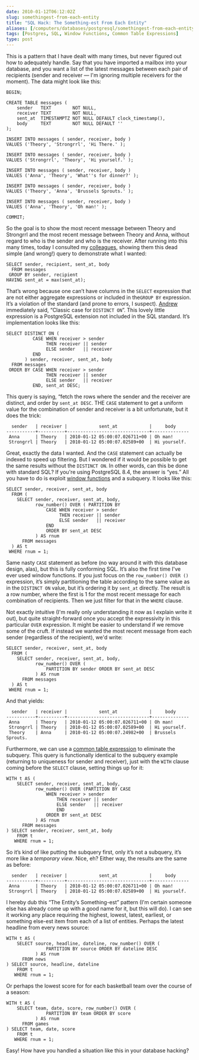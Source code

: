 ```yaml
--- 
date: 2010-01-12T06:12:02Z
slug: somethingest-from-each-entity
title: "SQL Hack: The Something-est From Each Entity"
aliases: [/computers/databases/postgresql/somethingest-from-each-entity.html]
tags: [Postgres, SQL, Window Functions, Common Table Expressions]
type: post
---
```


This is a pattern that I have dealt with many times, but never figured out how
to adequately handle. Say that you have imported a mailbox into your database,
and you want a list of the latest messages between each pair of recipients
(sender and receiver — I'm ignoring multiple receivers for the moment). The data
might look like this:

``` postgres
BEGIN;

CREATE TABLE messages (
    sender   TEXT        NOT NULL,
    receiver TEXT        NOT NULL,
    sent_at  TIMESTAMPTZ NOT NULL DEFAULT clock_timestamp(),
    body     TEXT        NOT NULL DEFAULT ''
);

INSERT INTO messages ( sender, receiver, body )
VALUES ('Theory', 'Strongrrl', 'Hi There.' );

INSERT INTO messages ( sender, receiver, body )
VALUES ('Strongrrl', 'Theory', 'Hi yourself.' );

INSERT INTO messages ( sender, receiver, body )
VALUES ('Anna', 'Theory', 'What''s for dinner?' );

INSERT INTO messages ( sender, receiver, body )
VALUES ('Theory', 'Anna', 'Brussels Sprouts.' );

INSERT INTO messages ( sender, receiver, body )
VALUES ('Anna', 'Theory', 'Oh man!' );

COMMIT;
```

So the goal is to show the most recent message between Theory and Strongrrl and
the most recent message between Theory and Anna, without regard to who is the
sender and who is the receiver. After running into this many times, today I
consulted my [colleagues], showing them this dead simple (and wrong!) query to
demonstrate what I wanted:

``` postgres
SELECT sender, recipient, sent_at, body
  FROM messages
 GROUP BY sender, recipient
HAVING sent_at = max(sent_at);
```

That’s wrong because one can’t have columns in the `SELECT` expression that are
not either aggregate expressions or included in the`GROUP BY` expression. It’s a
violation of the standard (and prone to errors, I suspect). [Andrew] immediately
said, “Classic case for `DISTINCT ON`”. This lovely little expression is a
PostgreSQL extension not included in the SQL standard. It’s implementation looks
like this:

``` postgres
SELECT DISTINCT ON (
          CASE WHEN receiver > sender
               THEN receiver || sender
               ELSE sender   || receiver
          END
       ) sender, receiver, sent_at, body
  FROM messages
 ORDER BY CASE WHEN receiver > sender
               THEN receiver || sender
               ELSE sender   || receiver
          END, sent_at DESC;
```

This query is saying, “fetch the rows where the sender and the receiver are
distinct, and order by `sent_at DESC`. THE `CASE` statement to get a uniform
value for the combination of sender and receiver is a bit unfortunate, but it
does the trick:

      sender   | receiver |            sent_at            |     body     
    -----------+----------+-------------------------------+--------------
     Anna      | Theory   | 2010-01-12 05:00:07.026711+00 | Oh man!
     Strongrrl | Theory   | 2010-01-12 05:00:07.02589+00  | Hi yourself.

Great, exactly the data I wanted. And the `CASE` statement can actually be
indexed to speed up filtering. But I wondered if it would be possible to get the
same results without the `DISTINCT ON`. In other words, can this be done with
standard SQL? If you're using PostgreSQL 8.4, the answer is “yes.” All you have
to do is exploit [window functions] and a subquery. It looks like this:

``` postgres
SELECT sender, receiver, sent_at, body
  FROM (
    SELECT sender, receiver, sent_at, body,
           row_number() OVER ( PARTITION BY 
               CASE WHEN receiver > sender
                    THEN receiver || sender
                    ELSE sender   || receiver
               END
               ORDER BY sent_at DESC
           ) AS rnum
      FROM messages
  ) AS t
 WHERE rnum = 1;
```

Same nasty `CASE` statement as before (no way around it with this database
design, alas), but this is fully conforming SQL. It’s also the first time I've
ever used window functions. If you just focus on the `row_number() OVER ()`
expression, it’s simply partitioning the table according to the same value as in
the `DISTINCT ON` value, but it’s ordering it by `sent_at` directly. The result
is a row number, where the first is 1 for the most recent message for each
combination of recipients. Then we just filter for that in the `WHERE` clause.

Not exactly intuitive (I'm really only understanding it now as I explain write
it out), but quite straight-forward once you accept the expressivity in this
particular `OVER` expression. It might be easier to understand if we remove some
of the cruft. If instead we wanted the most recent message from each sender
(regardless of the recipient), we'd write:

``` postgres
SELECT sender, receiver, sent_at, body
  FROM (
    SELECT sender, receiver, sent_at, body,
           row_number() OVER (
               PARTITION BY sender ORDER BY sent_at DESC
           ) AS rnum
      FROM messages
  ) AS t
 WHERE rnum = 1;
```

And that yields:

      sender   | receiver |            sent_at            |     body     
    -----------+----------+-------------------------------+--------------
     Anna      | Theory   | 2010-01-12 05:00:07.026711+00 | Oh man!
     Strongrrl | Theory   | 2010-01-12 05:00:07.02589+00  | Hi yourself.
     Theory    | Anna     | 2010-01-12 05:00:07.24982+00  | Brussels Sprouts.

Furthermore, we can use a [common table expression] to eliminate the subquery.
This query is functionally identical to the subquery example (returning to
uniqueness for sender and receiver), just with the `WITH` clause coming before
the `SELECT` clause, setting things up for it:

``` postgres
WITH t AS (
    SELECT sender, receiver, sent_at, body,
           row_number() OVER (PARTITION BY CASE
               WHEN receiver > sender
                   THEN receiver || sender
                   ELSE sender   || receiver
                   END
               ORDER BY sent_at DESC
           ) AS rnum
      FROM messages
) SELECT sender, receiver, sent_at, body
    FROM t
   WHERE rnum = 1;
```

So it’s kind of like putting the subquery first, only it’s not a subquery, it’s
more like a *temporary view*. Nice, eh? Either way, the results are the same as
before:

      sender   | receiver |            sent_at            |     body     
    -----------+----------+-------------------------------+--------------
     Anna      | Theory   | 2010-01-12 05:00:07.026711+00 | Oh man!
     Strongrrl | Theory   | 2010-01-12 05:00:07.02589+00  | Hi yourself.

I hereby dub this “The Entity’s Something-est” pattern (I'm certain someone else
has already come up with a good name for it, but this will do). I can see it
working any place requiring the highest, lowest, latest, earliest, or something
else-est item from each of a list of entities. Perhaps the latest headline from
every news source:

``` postgres
WITH t AS (
    SELECT source, headline, dateline, row_number() OVER (
               PARTITION BY source ORDER BY dateline DESC
           ) AS rnum
      FROM news
) SELECT source, headline, dateline
    FROM t
   WHERE rnum = 1;
```

Or perhaps the lowest score for for each basketball team over the course of a
season:

``` postgres
WITH t AS (
    SELECT team, date, score, row_number() OVER (
               PARTITION BY team ORDER BY score
           ) AS rnum
      FROM games
) SELECT team, date, score
    FROM t
   WHERE rnum = 1;
```

Easy! How have you handled a situation like this in your database hacking?

  [colleagues]: https://web.archive.org/web/20100106235814/http://www.pgexperts.com/people.html
    "PostgreSQL Experts"
  [Andrew]: https://adpgtech.blogspot.com "Andrew's PostgreSQL blog"
  [window functions]: https://www.postgresql.org/docs/current/tutorial-window.html
    "PostgreSQL Documentation: Window Functions"
  [common table expression]: https://www.postgresql.org/docs/current/queries-with.html
    "PostgreSQL Documentation: WITH Queries"
